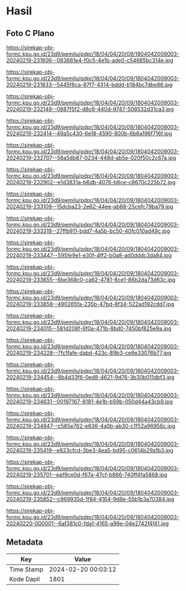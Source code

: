 # Hasil

## Foto C Plano

https://sirekap-obj-formc.kpu.go.id/23d9/pemilu/pdpr/18/04/04/20/09/1804042009003-20240219-231606--083681e4-f0c5-4e1b-ade0-c54685bc314e.jpg

https://sirekap-obj-formc.kpu.go.id/23d9/pemilu/pdpr/18/04/04/20/09/1804042009003-20240219-231833--5445f6ca-87f7-4314-bddd-b184bc7dbe86.jpg

https://sirekap-obj-formc.kpu.go.id/23d9/pemilu/pdpr/18/04/04/20/09/1804042009003-20240219-232148--0887f5f2-d8c6-440d-9747-508532d31ca3.jpg

https://sirekap-obj-formc.kpu.go.id/23d9/pemilu/pdpr/18/04/04/20/09/1804042009003-20240219-232414--49a5c430-6e18-4590-800b-6b6a196f716f.jpg

https://sirekap-obj-formc.kpu.go.id/23d9/pemilu/pdpr/18/04/04/20/09/1804042009003-20240219-232707--58a5db87-0234-448d-ab5e-020f50c2c67a.jpg

https://sirekap-obj-formc.kpu.go.id/23d9/pemilu/pdpr/18/04/04/20/09/1804042009003-20240219-232902--e1d3831a-b6db-4076-b8ce-c8670c225b72.jpg

https://sirekap-obj-formc.kpu.go.id/23d9/pemilu/pdpr/18/04/04/20/09/1804042009003-20240219-233109--15dcba23-2e62-44ee-ab88-25cefc79ba79.jpg

https://sirekap-obj-formc.kpu.go.id/23d9/pemilu/pdpr/18/04/04/20/09/1804042009003-20240219-233319--27ffb911-bdd7-4a5b-bc50-40fc010ad49c.jpg

https://sirekap-obj-formc.kpu.go.id/23d9/pemilu/pdpr/18/04/04/20/09/1804042009003-20240219-233447--595fe9e1-e30f-4ff2-b0a8-ad0dddc3da84.jpg

https://sirekap-obj-formc.kpu.go.id/23d9/pemilu/pdpr/18/04/04/20/09/1804042009003-20240219-233655--6be368c0-ca62-4781-8ce1-86b2da73d63c.jpg

https://sirekap-obj-formc.kpu.go.id/23d9/pemilu/pdpr/18/04/04/20/09/1804042009003-20240219-233858--490265fa-235b-47bd-8f34-522ad192cdd7.jpg

https://sirekap-obj-formc.kpu.go.id/23d9/pemilu/pdpr/18/04/04/20/09/1804042009003-20240219-234015--581d208f-6f0a-471b-8bd0-7450bf825e9a.jpg

https://sirekap-obj-formc.kpu.go.id/23d9/pemilu/pdpr/18/04/04/20/09/1804042009003-20240219-234228--7fc1fafe-dabd-423c-89b3-ce6e33076b77.jpg

https://sirekap-obj-formc.kpu.go.id/23d9/pemilu/pdpr/18/04/04/20/09/1804042009003-20240219-234454--8b4d33f6-0ed8-4621-9d76-3b30b011dbf3.jpg

https://sirekap-obj-formc.kpu.go.id/23d9/pemilu/pdpr/18/04/04/20/09/1804042009003-20240219-234631--00197167-8181-4e1b-b59b-050d44a43cb9.jpg

https://sirekap-obj-formc.kpu.go.id/23d9/pemilu/pdpr/18/04/04/20/09/1804042009003-20240219-234847--c585e762-e636-4a0b-ab30-c1f52a96956c.jpg

https://sirekap-obj-formc.kpu.go.id/23d9/pemilu/pdpr/18/04/04/20/09/1804042009003-20240219-235419--e823cfcd-3be3-4ea5-bd95-c0614b29a1b3.jpg

https://sirekap-obj-formc.kpu.go.id/23d9/pemilu/pdpr/18/04/04/20/09/1804042009003-20240219-235701--eaf9ce0d-f67a-47cf-b866-740ff4fa5868.jpg

https://sirekap-obj-formc.kpu.go.id/23d9/pemilu/pdpr/18/04/04/20/09/1804042009003-20240219-235852--c969935d-1f84-4164-9d8e-55b1b3a70384.jpg

https://sirekap-obj-formc.kpu.go.id/23d9/pemilu/pdpr/18/04/04/20/09/1804042009003-20240220-000001--6af381c0-fda1-4165-a99e-04e2742f4f41.jpg


## Metadata

| Key        | Value               |
| ---------- | ------------------- |
| Time Stamp | 2024-02-20 00:03:12 |
| Kode Dapil | 1801                |



